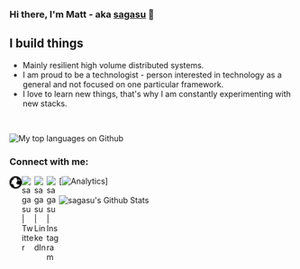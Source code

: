 ### Hi there, I'm Matt - aka [sagasu][website] 👋

## I build things
- Mainly resilient high volume distributed systems.
- I am proud to be a technologist - person interested in technology as a general and not focused on one particular framework.
- I love to learn new things, that's why I am constantly experimenting with new stacks.

<br>

![My top languages on Github](https://github-readme-stats.vercel.app/api/top-langs/?username=sagasu&hide=xml,css,html)

### Connect with me:
[<img align="left" alt="sagasu blog" width="22px" src="https://raw.githubusercontent.com/iconic/open-iconic/master/svg/globe.svg" />][website]
[<img align="left" alt="sagasu | Twitter" width="22px" src="https://cdn.jsdelivr.net/npm/simple-icons@v3/icons/twitter.svg" />][twitter]
[<img align="left" alt="sagasu | LinkedIn" width="22px" src="https://cdn.jsdelivr.net/npm/simple-icons@v3/icons/linkedin.svg" />][linkedin]
[<img align="left" alt="sagasu | Instagram" width="22px" src="https://cdn.jsdelivr.net/npm/simple-icons@v3/icons/instagram.svg" />][instagram]

[![Analytics](https://ga-beacon.appspot.com/UA-174682064-1/welcome-page)]
<br><br>
<img align="left" alt="sagasu's Github Stats" src="https://github-readme-stats.vercel.app/api?username=sagasu&show_icons=true&hide_border=true" />


[website]: http://kuebiko.blogspot.com/
[twitter]: https://twitter.com/kopijmateusz
[instagram]: https://www.instagram.com/shiraberu/
[linkedin]: https://linkedin.com/in/mateusz-kopij-b579981